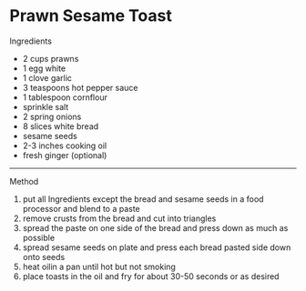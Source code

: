# Prawn Sesame Toast

Ingredients

-   2 cups prawns
-   1 egg white
-   1 clove garlic
-   3 teaspoons hot pepper sauce
-   1 tablespoon cornflour
-   sprinkle salt
-   2 spring onions
-   8 slices white bread
-   sesame seeds
-   2-3 inches cooking oil
-   fresh ginger (optional)

--------------------------------------------------------------------------------

Method

1.  put all Ingredients except the bread and sesame seeds in a food processor
    and blend to a paste
2.  remove crusts from the bread and cut into triangles
3.  spread the paste on one side of the bread and press down as much as possible
4.  spread sesame seeds on plate and press each bread pasted side down onto
    seeds
5.  heat oilin a pan until hot but not smoking
6.  place toasts in the oil and fry for about 30-50 seconds or as desired
